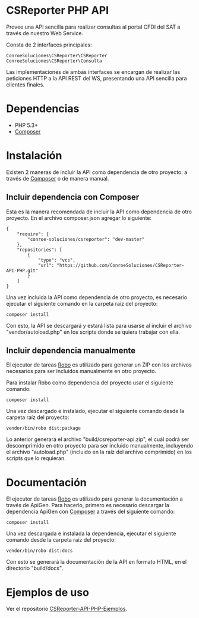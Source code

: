 # CSReporter PHP API

Provee una API sencilla para realizar consultas al portal CFDI del SAT a través
de nuestro Web Service.

Consta de 2 interfaces principales:

    ConroeSoluciones\CSReporter\CSReporter
    ConroeSoluciones\CSReporter\Consulta

Las implementaciones de ambas interfaces se encargan de realizar las peticiones
HTTP a la API REST del WS, presentando una API sencilla para clientes finales.

# Dependencias

* PHP 5.3+
* [Composer](https://getcomposer.org/)

# Instalación

Existen 2 maneras de incluir la API como dependencia de otro proyecto: a través
de [Composer](https://getcomposer.org/) o de manera manual.

## Incluir dependencia con Composer

Esta es la manera recomendada de incluir la API como dependencia de otro
proyecto. En el archivo composer.json agregar lo siguiente:

    {
        "require": {
            "conroe-soluciones/csreporter": "dev-master"
        },
        "repositories": [
            {
                "type": "vcs",
                "url": "https://github.com/ConroeSoluciones/CSReporter-API-PHP.git"
            }
        ]
    }

Una vez incluida la API como dependencia de otro proyecto, es necesario ejecutar
el siguiente comando en la carpeta raíz del proyecto:

    composer install

Con esto, la API se descargará y estará lista para usarse al incluir el archivo 
"vendor/autoload.php" en los scripts donde se quiera trabajar con ella.

## Incluir dependencia manualmente

El ejecutor de tareas [Robo](http://robo.li/) es utilizado para generar un
ZIP con los archivos necesarios para ser incluidos manualmente en otro
proyecto.

Para instalar Robo como dependencia del proyecto usar el siguiente comando: 

    composer install

Una vez descargado e instalado, ejecutar el siguiente comando desde la carpeta 
raíz del proyecto:

    vendor/bin/robo dist:package

Lo anterior generará el archivo "build/csreporter-api.zip", el cuál podrá
ser descomprimido en otro proyecto para ser incluido manualmente, incluyendo
el archivo "autoload.php" (incluido en la raíz del archivo comprimido) en los 
scripts que lo requieran.

# Documentación

El ejecutor de tareas [Robo](http://robo.li/) es utilizado para generar 
la documentación a través de ApiGen. Para hacerlo, primero es necesario
descargar la dependencia ApiGen con [Composer](https://getcomposer.org/) a 
través del siguiente comando:

    composer install

Una vez descargada e instalada la dependencia, ejecutar el siguiente comando
desde la carpeta raíz del proyecto:

    vendor/bin/robo dist:docs

Con esto se generará la documentación de la API en formato HTML, en el 
directorio "build/docs".

# Ejemplos de uso

Ver el repositorio [CSReporter-API-PHP-Ejemplos](https://github.com/ConroeSoluciones/CSReporter-API-PHP-Ejemplos).
